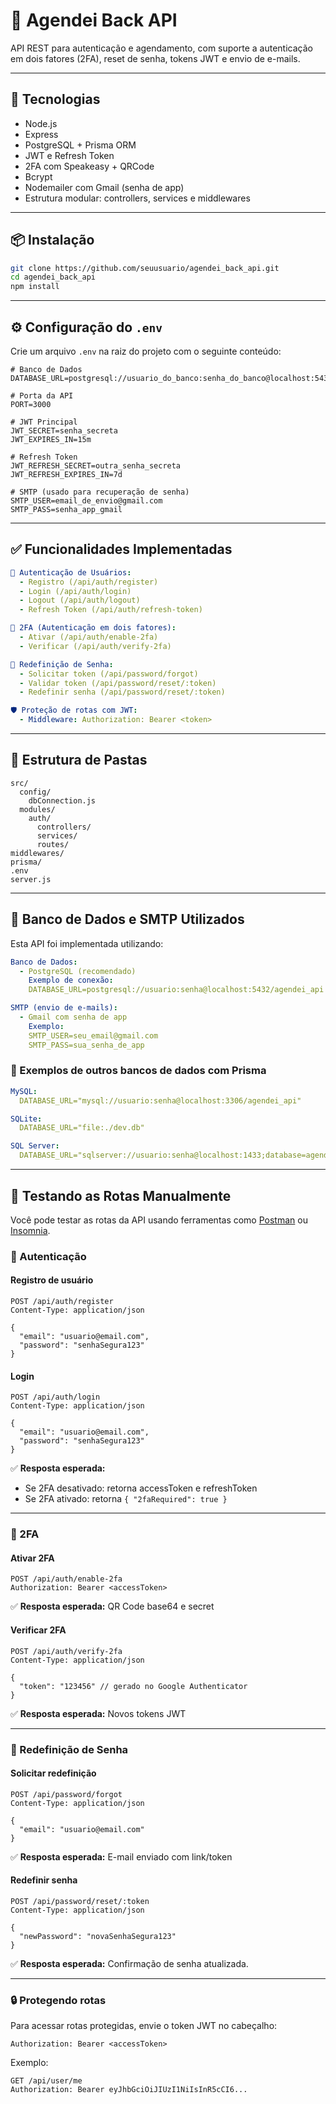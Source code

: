 
# 🚀 Agendei Back API

API REST para autenticação e agendamento, com suporte a autenticação em dois fatores (2FA), reset de senha, tokens JWT e envio de e-mails.

---

## 🧰 Tecnologias

- Node.js
- Express
- PostgreSQL + Prisma ORM
- JWT e Refresh Token
- 2FA com Speakeasy + QRCode
- Bcrypt
- Nodemailer com Gmail (senha de app)
- Estrutura modular: controllers, services e middlewares

---

## 📦 Instalação

```bash
git clone https://github.com/seuusuario/agendei_back_api.git
cd agendei_back_api
npm install
```

---

## ⚙️ Configuração do `.env`

Crie um arquivo `.env` na raiz do projeto com o seguinte conteúdo:

```env
# Banco de Dados
DATABASE_URL=postgresql://usuario_do_banco:senha_do_banco@localhost:5432/agendei_api

# Porta da API
PORT=3000

# JWT Principal
JWT_SECRET=senha_secreta
JWT_EXPIRES_IN=15m

# Refresh Token
JWT_REFRESH_SECRET=outra_senha_secreta
JWT_REFRESH_EXPIRES_IN=7d

# SMTP (usado para recuperação de senha)
SMTP_USER=email_de_envio@gmail.com
SMTP_PASS=senha_app_gmail
```

---

## ✅ Funcionalidades Implementadas

```yaml
🔐 Autenticação de Usuários:
  - Registro (/api/auth/register)
  - Login (/api/auth/login)
  - Logout (/api/auth/logout)
  - Refresh Token (/api/auth/refresh-token)

🔐 2FA (Autenticação em dois fatores):
  - Ativar (/api/auth/enable-2fa)
  - Verificar (/api/auth/verify-2fa)

🔑 Redefinição de Senha:
  - Solicitar token (/api/password/forgot)
  - Validar token (/api/password/reset/:token)
  - Redefinir senha (/api/password/reset/:token)

🛡️ Proteção de rotas com JWT:
  - Middleware: Authorization: Bearer <token>
```

---

## 📁 Estrutura de Pastas

```text
src/
  config/
    dbConnection.js
  modules/
    auth/
      controllers/
      services/
      routes/
middlewares/
prisma/
.env
server.js
```


---

## 🧪 Banco de Dados e SMTP Utilizados

Esta API foi implementada utilizando:

```yaml
Banco de Dados:
  - PostgreSQL (recomendado)
    Exemplo de conexão:
    DATABASE_URL=postgresql://usuario:senha@localhost:5432/agendei_api

SMTP (envio de e-mails):
  - Gmail com senha de app
    Exemplo:
    SMTP_USER=seu_email@gmail.com
    SMTP_PASS=sua_senha_de_app
```

### 🔄 Exemplos de outros bancos de dados com Prisma

```yaml
MySQL:
  DATABASE_URL="mysql://usuario:senha@localhost:3306/agendei_api"

SQLite:
  DATABASE_URL="file:./dev.db"

SQL Server:
  DATABASE_URL="sqlserver://usuario:senha@localhost:1433;database=agendei_api"
```


---

## 🧪 Testando as Rotas Manualmente

Você pode testar as rotas da API usando ferramentas como [Postman](https://www.postman.com/) ou [Insomnia](https://insomnia.rest/).

### 🔐 Autenticação

#### Registro de usuário
```http
POST /api/auth/register
Content-Type: application/json

{
  "email": "usuario@email.com",
  "password": "senhaSegura123"
}
```

#### Login
```http
POST /api/auth/login
Content-Type: application/json

{
  "email": "usuario@email.com",
  "password": "senhaSegura123"
}
```
✅ **Resposta esperada:**  
- Se 2FA desativado: retorna accessToken e refreshToken  
- Se 2FA ativado: retorna `{ "2faRequired": true }`

---

### 🔐 2FA

#### Ativar 2FA
```http
POST /api/auth/enable-2fa
Authorization: Bearer <accessToken>
```
✅ **Resposta esperada:** QR Code base64 e secret

#### Verificar 2FA
```http
POST /api/auth/verify-2fa
Content-Type: application/json

{
  "token": "123456" // gerado no Google Authenticator
}
```
✅ **Resposta esperada:** Novos tokens JWT

---

### 🔑 Redefinição de Senha

#### Solicitar redefinição
```http
POST /api/password/forgot
Content-Type: application/json

{
  "email": "usuario@email.com"
}
```
✅ **Resposta esperada:** E-mail enviado com link/token

#### Redefinir senha
```http
POST /api/password/reset/:token
Content-Type: application/json

{
  "newPassword": "novaSenhaSegura123"
}
```
✅ **Resposta esperada:** Confirmação de senha atualizada.

---

### 🔒 Protegendo rotas

Para acessar rotas protegidas, envie o token JWT no cabeçalho:

```
Authorization: Bearer <accessToken>
```

Exemplo:

```http
GET /api/user/me
Authorization: Bearer eyJhbGciOiJIUzI1NiIsInR5cCI6...
```

